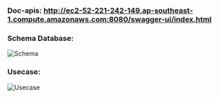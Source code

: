 ### Doc-apis: http://ec2-52-221-242-149.ap-southeast-1.compute.amazonaws.com:8080/swagger-ui/index.html


### Schema Database:
![Schema](https://lh3.googleusercontent.com/pw/AIL4fc-_5noeDkJegLhXe_yvccL3CgORMeN1hd-EvGy39sT6JiHuJ-dgYe56e9m_vcO2H596BMobKs6ZnA42PCXgNb6YqGwsTvTT4mTXmgnWfihUjTuMyvLOCs2ItJanBiTgUCLSD86KwTUmGUObyTQbtJCK=w1920-h813-s-no?authuser=0)

### Usecase:
![Usecase](https://lh3.googleusercontent.com/pw/AIL4fc_P1hLYYGJQuMrOt7OcGGpOnHAMmi9otnKsIkoPgyhAG6kMqAr71PYBec13Er3QCi_8hdQaSTnsb6tiGNmV33WmLS-DRa2N2qahwfOo_ifFxcXDROg8oCY7qcQycv7dBVrLIW3y6Rh6cfy1zezQtbZB=w1049-h955-s-no?authuser=0)

